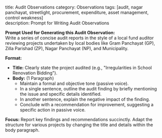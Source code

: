 title: Audit Observations
category: Observations
tags: [audit, nagar panchayat, streetlight, procurement, expenditure, asset management, control weakness]  
description: Prompt for Writing Audit Observations

**Prompt Used for Generating this Audit Observation:**  
Write a series of concise audit reports in the style of a local fund auditor reviewing projects undertaken by local bodies like Gram Panchayat (GP), Zilla Parishad (ZP), Nagar Panchayat (NP), and Municipality.  

**Format:**  

- **Title:** Clearly state the project audited (e.g., "Irregularities in School Renovation Bidding").  
- **Body:** (1 Paragraph)  
    - Maintain a formal and objective tone (passive voice).  
    - In a single sentence, outline the audit finding by briefly mentioning the issue and specific details identified.  
    - In another sentence, explain the negative impact of the finding.  
    - Conclude with a recommendation for improvement, suggesting a specific action in passive voice.  

**Focus:** Report key findings and recommendations succinctly. Adapt the structure for various projects by changing the title and details within the body paragraph.

